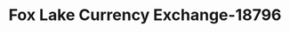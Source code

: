 ---
f_zip-code: 60020
f_state-code: IL
title: Fox Lake Currency Exchange-18796
f_phone: 847-587-5200
f_city-only: Fox Lake
f_address: 1284 S Us Highway 12 Fox Lake
f_location-unique-id: '18796'
slug: fox-lake-currency-exchange-18796
updated-on: '2024-05-30T13:46:58.046Z'
created-on: '2024-05-30T13:36:59.803Z'
published-on: '2024-05-30T13:54:32.469Z'
f_city-state: cms/city/fox-lake-il.md
f_company: cms/company/fox-lake-currency-exchange.md
f_state: cms/state/illinois.md
layout: '[payday-loan].html'
tags: payday-loan
---